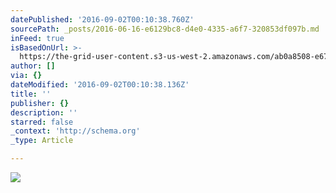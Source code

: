 ```yaml
---
datePublished: '2016-09-02T00:10:38.760Z'
sourcePath: _posts/2016-06-16-e6129bc8-d4e0-4335-a6f7-320853df097b.md
inFeed: true
isBasedOnUrl: >-
  https://the-grid-user-content.s3-us-west-2.amazonaws.com/ab0a8508-e675-432f-a830-0410a42c2e30.jpg
author: []
via: {}
dateModified: '2016-09-02T00:10:38.136Z'
title: ''
publisher: {}
description: ''
starred: false
_context: 'http://schema.org'
_type: Article

---
```

![](https://the-grid-user-content.s3-us-west-2.amazonaws.com/ab0a8508-e675-432f-a830-0410a42c2e30.jpg)